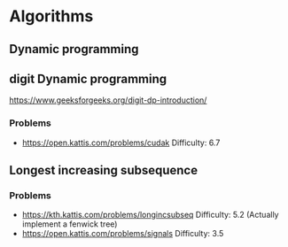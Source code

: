 # Algorithms

## Dynamic programming
## digit Dynamic programming
https://www.geeksforgeeks.org/digit-dp-introduction/
### Problems
* https://open.kattis.com/problems/cudak Difficulty: 6.7

## Longest increasing subsequence
### Problems
* https://kth.kattis.com/problems/longincsubseq Difficulty: 5.2 (Actually implement a fenwick tree) 
* https://open.kattis.com/problems/signals Difficulty: 3.5
